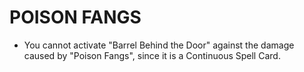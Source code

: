 # POISON FANGS

*   You cannot activate "Barrel Behind the Door" against the damage caused by "Poison Fangs", since it is a Continuous Spell Card.
